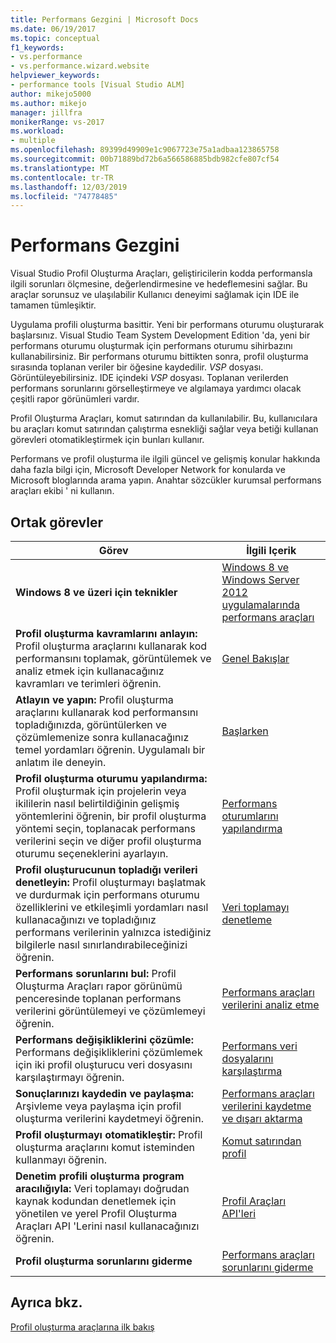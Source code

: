 ```yaml
---
title: Performans Gezgini | Microsoft Docs
ms.date: 06/19/2017
ms.topic: conceptual
f1_keywords:
- vs.performance
- vs.performance.wizard.website
helpviewer_keywords:
- performance tools [Visual Studio ALM]
author: mikejo5000
ms.author: mikejo
manager: jillfra
monikerRange: vs-2017
ms.workload:
- multiple
ms.openlocfilehash: 89399d49909e1c9067723e75a1adbaa123865758
ms.sourcegitcommit: 00b71889bd72b6a566586885bdb982cfe807cf54
ms.translationtype: MT
ms.contentlocale: tr-TR
ms.lasthandoff: 12/03/2019
ms.locfileid: "74778485"
---
```

# <a name="performance-explorer"></a>Performans Gezgini

Visual Studio Profil Oluşturma Araçları, geliştiricilerin kodda performansla ilgili sorunları ölçmesine, değerlendirmesine ve hedeflemesini sağlar. Bu araçlar sorunsuz ve ulaşılabilir Kullanıcı deneyimi sağlamak için IDE ile tamamen tümleşiktir.

Uygulama profili oluşturma basittir. Yeni bir performans oturumu oluşturarak başlarsınız. Visual Studio Team System Development Edition 'da, yeni bir performans oturumu oluşturmak için performans oturumu sihirbazını kullanabilirsiniz. Bir performans oturumu bittikten sonra, profil oluşturma sırasında toplanan veriler bir öğesine kaydedilir. *VSP* dosyası. Görüntüleyebilirsiniz. IDE içindeki *VSP* dosyası. Toplanan verilerden performans sorunlarını görselleştirmeye ve algılamaya yardımcı olacak çeşitli rapor görünümleri vardır.

Profil Oluşturma Araçları, komut satırından da kullanılabilir. Bu, kullanıcılara bu araçları komut satırından çalıştırma esnekliği sağlar veya betiği kullanan görevleri otomatikleştirmek için bunları kullanır.

Performans ve profil oluşturma ile ilgili güncel ve gelişmiş konular hakkında daha fazla bilgi için, Microsoft Developer Network for konularda ve Microsoft bloglarında arama yapın. Anahtar sözcükler kurumsal performans araçları ekibi ' ni kullanın.

## <a name="common-tasks"></a>Ortak görevler

|Görev|İlgili Içerik|
|----------|---------------------|
|**Windows 8 ve üzeri için teknikler**|[Windows 8 ve Windows Server 2012 uygulamalarında performans araçları](../profiling/performance-tools-on-windows-8-and-windows-server-2012-applications.md)|
|**Profil oluşturma kavramlarını anlayın:** Profil oluşturma araçlarını kullanarak kod performansını toplamak, görüntülemek ve analiz etmek için kullanacağınız kavramları ve terimleri öğrenin.|[Genel Bakışlar](../profiling/overviews-performance-tools.md)|
|**Atlayın ve yapın:** Profil oluşturma araçlarını kullanarak kod performansını topladığınızda, görüntülerken ve çözümlemenize sonra kullanacağınız temel yordamları öğrenin. Uygulamalı bir anlatım ile deneyin.|[Başlarken](../profiling/getting-started-with-performance-tools.md)|
|**Profil oluşturma oturumu yapılandırma:** Profil oluşturmak için projelerin veya ikililerin nasıl belirtildiğinin gelişmiş yöntemlerini öğrenin, bir profil oluşturma yöntemi seçin, toplanacak performans verilerini seçin ve diğer profil oluşturma oturumu seçeneklerini ayarlayın.|[Performans oturumlarını yapılandırma](../profiling/configuring-performance-sessions.md)|
|**Profil oluşturucunun topladığı verileri denetleyin:** Profil oluşturmayı başlatmak ve durdurmak için performans oturumu özelliklerini ve etkileşimli yordamları nasıl kullanacağınızı ve topladığınız performans verilerinin yalnızca istediğiniz bilgilerle nasıl sınırlandırabileceğinizi öğrenin.|[Veri toplamayı denetleme](../profiling/controlling-data-collection.md)|
|**Performans sorunlarını bul:** Profil Oluşturma Araçları rapor görünümü penceresinde toplanan performans verilerini görüntülemeyi ve çözümlemeyi öğrenin.|[Performans araçları verilerini analiz etme](../profiling/analyzing-performance-tools-data.md)|
|**Performans değişikliklerini çözümle:** Performans değişikliklerini çözümlemek için iki profil oluşturucu veri dosyasını karşılaştırmayı öğrenin.|[Performans veri dosyalarını karşılaştırma](../profiling/comparing-performance-data-files.md)|
|**Sonuçlarınızı kaydedin ve paylaşma:** Arşivleme veya paylaşma için profil oluşturma verilerini kaydetmeyi öğrenin.|[Performans araçları verilerini kaydetme ve dışarı aktarma](../profiling/saving-and-exporting-performance-tools-data.md)|
|**Profil oluşturmayı otomatikleştir:** Profil oluşturma araçlarını komut isteminden kullanmayı öğrenin.|[Komut satırından profil](../profiling/using-the-profiling-tools-from-the-command-line.md)|
|**Denetim profili oluşturma program aracılığıyla:** Veri toplamayı doğrudan kaynak kodundan denetlemek için yönetilen ve yerel Profil Oluşturma Araçları API 'Lerini nasıl kullanacağınızı öğrenin.|[Profil Araçları API'leri](../profiling/profiling-tools-apis.md)|
|**Profil oluşturma sorunlarını giderme**|[Performans araçları sorunlarını giderme](../profiling/troubleshooting-performance-tools-issues.md)|

## <a name="see-also"></a>Ayrıca bkz.

[Profil oluşturma araçlarına ilk bakış](../profiling/profiling-feature-tour.md)

